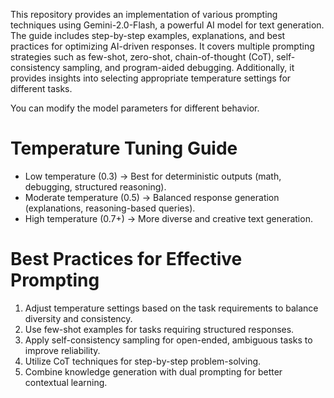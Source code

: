 This repository provides an implementation of various prompting techniques using Gemini-2.0-Flash, a powerful AI model for text generation. The guide includes step-by-step examples, explanations, and best practices for optimizing AI-driven responses.
It covers multiple prompting strategies such as few-shot, zero-shot, chain-of-thought (CoT), self-consistency sampling, and program-aided debugging. Additionally, it provides insights into selecting appropriate temperature settings for different tasks.

You can modify the model parameters for different behavior.
# Temperature Tuning Guide

- Low temperature (0.3) → Best for deterministic outputs (math, debugging, structured reasoning).
- Moderate temperature (0.5) → Balanced response generation (explanations, reasoning-based queries).
- High temperature (0.7+) → More diverse and creative text generation.

# Best Practices for Effective Prompting

1. Adjust temperature settings based on the task requirements to balance diversity and consistency.
2. Use few-shot examples for tasks requiring structured responses.
3. Apply self-consistency sampling for open-ended, ambiguous tasks to improve reliability.
4. Utilize CoT techniques for step-by-step problem-solving.
5. Combine knowledge generation with dual prompting for better contextual learning.
